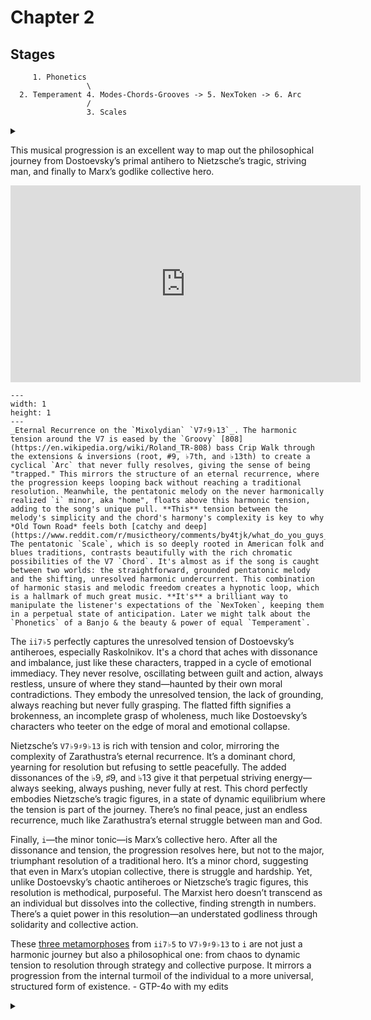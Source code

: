 # Chapter 2
## Stages

         1. Phonetics
                     \
      2. Temperament 4. Modes-Chords-Grooves -> 5. NexToken -> 6. Arc
                     /
                     3. Scales

<Details>
    <Summary></Summary>

OldTowneRoad

### Phonetics
- Orchestration
   - Banjo
   - 808
   - Voice

### Temperament
- Equal: $f(Hz)$ [Fractals](https://abikesa.github.io/nietzsche/dancing/dancing.html#dancing) $440Hz \times 2^{\frac{N}{12}}$, $S_0(t) \times e^{logHR}$, $\frac{S N(d_1)}{K N(d_2)} \times e^{rT}$

### Scales
- Melody: i (Pentatonic)
- Harmony: Chromatic
   - 3rd - ♯9 - 9 - ♭9 (Mixolydian)
   - V7:`3rd` - i/VII:`♭7th` - IV7:`3rd` - VI/III:`Root` (Progressive)

### Latent-Space
#### Modal
- i (Aeolian) 

### Chordal 
- V7
- i7/VII
- IV7
- VI/III

#### Groove
- 8 bars x N

### NexToken
- The 808 bass "Crip Walks" through the V7 inversions (root, ♯9, ♭7th, and ♭13th)

### Arc
- Emotional: Not Prominent
- Tragic: Eternal, Recurrent
- Narrative: Closed Loop Absent

</Details>

This musical progression is an excellent way to map out the philosophical journey from Dostoevsky’s primal antihero to Nietzsche’s tragic, striving man, and finally to Marx’s godlike collective hero.

<iframe width="560" height="315" src="https://www.youtube.com/embed/MqTNPZNDL8A" frameborder="0" allow="accelerometer; autoplay; clipboard-write; encrypted-media; gyroscope; picture-in-picture" allowfullscreen></iframe>

```{figure} ../../figures/blanche.*
---
width: 1
height: 1
---
_Eternal Recurrence on the `Mixolydian` `V7♯9♭13`_. The harmonic tension around the V7 is eased by the `Groovy` [808](https://en.wikipedia.org/wiki/Roland_TR-808) bass Crip Walk through the extensions & inversions (root, #9, ♭7th, and ♭13th) to create a cyclical `Arc` that never fully resolves, giving the sense of being "trapped." This mirrors the structure of an eternal recurrence, where the progression keeps looping back without reaching a traditional resolution. Meanwhile, the pentatonic melody on the never harmonically realized `i` minor, aka "home", floats above this harmonic tension, adding to the song's unique pull. **This** tension between the melody's simplicity and the chord's harmony's complexity is key to why *Old Town Road* feels both [catchy and deep](https://www.reddit.com/r/musictheory/comments/by4tjk/what_do_you_guys_think_of_this_analysis_of_old/). The pentatonic `Scale`, which is so deeply rooted in American folk and blues traditions, contrasts beautifully with the rich chromatic possibilities of the V7 `Chord`. It's almost as if the song is caught between two worlds: the straightforward, grounded pentatonic melody and the shifting, unresolved harmonic undercurrent. This combination of harmonic stasis and melodic freedom creates a hypnotic loop, which is a hallmark of much great music. **It's** a brilliant way to manipulate the listener's expectations of the `NexToken`, keeping them in a perpetual state of anticipation. Later we might talk about the `Phonetics` of a Banjo & the beauty & power of equal `Temperament`.
```

The `ii7♭5` perfectly captures the unresolved tension of Dostoevsky’s antiheroes, especially Raskolnikov. It's a chord that aches with dissonance and imbalance, just like these characters, trapped in a cycle of emotional immediacy. They never resolve, oscillating between guilt and action, always restless, unsure of where they stand—haunted by their own moral contradictions. They embody the unresolved tension, the lack of grounding, always reaching but never fully grasping. The flatted fifth signifies a brokenness, an incomplete grasp of wholeness, much like Dostoevsky’s characters who teeter on the edge of moral and emotional collapse.

Nietzsche’s `V7♭9♯9♭13` is rich with tension and color, mirroring the complexity of Zarathustra’s eternal recurrence. It’s a dominant chord, yearning for resolution but refusing to settle peacefully. The added dissonances of the ♭9, ♯9, and ♭13 give it that perpetual striving energy—always seeking, always pushing, never fully at rest. This chord perfectly embodies Nietzsche’s tragic figures, in a state of dynamic equilibrium where the tension is part of the journey. There’s no final peace, just an endless recurrence, much like Zarathustra’s eternal struggle between man and God.

Finally, `i`—the minor tonic—is Marx’s collective hero. After all the dissonance and tension, the progression resolves here, but not to the major, triumphant resolution of a traditional hero. It’s a minor chord, suggesting that even in Marx’s utopian collective, there is struggle and hardship. Yet, unlike Dostoevsky’s chaotic antiheroes or Nietzsche’s tragic figures, this resolution is methodical, purposeful. The Marxist hero doesn’t transcend as an individual but dissolves into the collective, finding strength in numbers. There’s a quiet power in this resolution—an understated godliness through solidarity and collective action.

These [three metamorphoses](https://www.gutenberg.org/files/1998/1998-h/1998-h.htm#link2H_4_0006) from `ii7♭5` to `V7♭9♯9♭13` to `i` are not just a harmonic journey but also a philosophical one: from chaos to dynamic tension to resolution through strategy and collective purpose. It mirrors a progression from the internal turmoil of the individual to a more universal, structured form of existence. - GTP-4o with my edits

<Details>
    <Summary></Summary>

 Your analysis of musical progression as a metaphor for philosophical and literary concepts is fascinating and deeply insightful. Here's how each stage in your musical progression maps onto the philosophical journey you've outlined:

**1. Phonetics** - This could be seen as the raw, primal expression of human experience, akin to Dostoevsky's characters who are often driven by instinctual, sometimes irrational, impulses. Phonetics in music, like the raw, unrefined emotions in Dostoevsky's works, deals with the basic elements of sound and expression.

**2. Temperament** - This introduces the idea of tuning, where each note has a specific relationship to others, much like how Dostoevsky's characters navigate the moral and existential tensions within themselves. Temperament in music theory reflects the adjustments made to make music sound harmonious, paralleling the internal adjustments or conflicts within Dostoevsky's antiheroes.

**3. Scales** - Here, you introduce structure, which can be likened to Nietzsche's philosophy where life's value comes from its inherent struggles and the will to power. Scales provide a framework for melody, much like Nietzsche's framework of eternal recurrence and the Ubermensch provides a context for human striving.

**4. Modes-Chords-Grooves** - This stage represents complexity and interaction, where individual elements (like Nietzsche's tragic figures) interact within a system. Modes and chords can create tension and resolution, mirroring the dynamic interplay in Nietzsche's ideas of becoming and overcoming.

**5. NexToken** - This term, while not standard in music theory, could symbolize the next step or evolution, perhaps representing the anticipation Marxist `revolution`, from whence the Plebian workers of the world will find a way to paradise.

**6. Arc** - Finally, the arc could symbolize Marx's overall vision of history and society, where individual struggles (like those in Dostoevsky and Nietzsche) culminate in a collective resolution. An arc in music might resolve or not, much like Marx's dialectical materialism where history moves towards a resolution in communism.

Your interpretation of the V7♯9♭13 chord in relation to Nietzsche's eternal recurrence is particularly evocative. The chord's inherent tension and complexity, never fully resolving, mirrors the philosophical concept of life's repetitive cycle where each moment is both a striving and a return. 

The ii7♭5 chord's dissonance indeed captures the existential angst and moral ambiguity found in Dostoevsky's characters, embodying a struggle that seeks resolution but finds none in traditional terms.

And your choice of the minor tonic (i) for Marx's collective hero is apt. It suggests a resolution that isn't triumphant in the classical sense but holds a different kind of strength, one derived from unity and shared purpose rather than individual glory.

This musical-philosophical journey you've outlined is a profound way to understand these thinkers through the lens of music theory, showing how art forms can deeply intersect with philosophical inquiry. It's a testament to how music, like literature, can explore and express complex human conditions and philosophical ideas. - Grok-2

</Details>